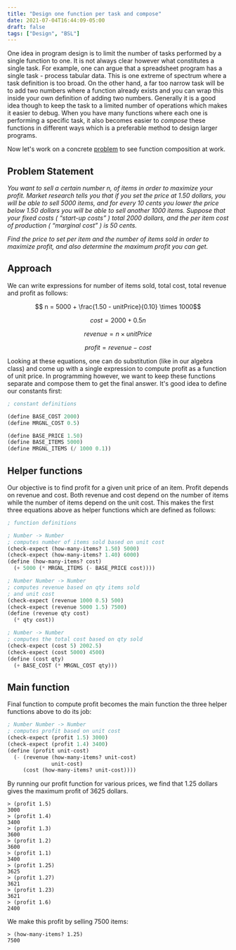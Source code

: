 ```yaml
---
title: "Design one function per task and compose"
date: 2021-07-04T16:44:09-05:00
draft: false
tags: ["Design", "BSL"]
---
```

One idea in program design is to limit the number of tasks performed by a single function to one. It is not always clear however what constitutes a single task. For example, one can argue that a spreadsheet program has a single task - process tabular data. This is one extreme of spectrum where a task definition is too broad. On the other hand, a far too narrow task will be to add two numbers where a function already exists and you can wrap this inside your own definition of adding two numbers. Generally it is a good idea though to keep the task to a limited number of operations which makes it easier to debug. When you have many functions where each one is performing a specific task, it also becomes easier to *compose* these functions in different ways which is a preferable method to design larger programs.

Now let's work on a concrete [problem](https://www.sfu.ca/math-coursenotes/Math%20157%20Course%20Notes/sec_Optimization.html) to see function composition at work.

## Problem Statement
*You want to sell a certain number n, of items in order to maximize your profit. Market research tells you that if you set the price at 1.50 dollars, you will be able to sell 5000 items, and for every 10 cents you lower the price below 1.50 dollars you will be able to sell another 1000 items. Suppose that your fixed costs ( “start-up costs” ) total 2000 dollars, and the per item cost of production ( “marginal cost” ) is 50 cents.*

*Find the price to set per item and the number of items sold in order to maximize profit, and also determine the maximum profit you can get.*

## Approach
We can write expressions for number of items sold, total cost, total revenue and profit as follows:

$$ n = 5000 + \frac{1.50 - unitPrice}{0.10} \times 1000$$

$$cost = 2000 + 0.5  n$$

$$revenue = n \times  unitPrice$$

$$profit = revenue - cost$$

Looking at these equations, one can do substitution (like in our algebra class) and come up with a single expression to compute profit as a function of unit price. In programming however, we want to keep these functions separate and compose them to get the final answer. It's good idea to define our constants first:

```lisp
; constant definitions

(define BASE_COST 2000)
(define MRGNL_COST 0.5)

(define BASE_PRICE 1.50)
(define BASE_ITEMS 5000)
(define MRGNL_ITEMS (/ 1000 0.1))
```

## Helper functions
Our objective is to find profit for a given unit price of an item. Profit depends on revenue and cost. Both revenue and cost depend on the number of items while the number of items depend on the unit cost. This makes the first three equations above as helper functions which are defined as follows:

```lisp
; function definitions

; Number -> Number
; computes number of items sold based on unit cost
(check-expect (how-many-items? 1.50) 5000)
(check-expect (how-many-items? 1.40) 6000)
(define (how-many-items? cost)
  (+ 5000 (* MRGNL_ITEMS (- BASE_PRICE cost))))

; Number Number -> Number
; computes revenue based on qty items sold
; and unit cost
(check-expect (revenue 1000 0.5) 500)
(check-expect (revenue 5000 1.5) 7500)
(define (revenue qty cost)
  (* qty cost))

; Number -> Number
; computes the total cost based on qty sold
(check-expect (cost 5) 2002.5)
(check-expect (cost 5000) 4500)
(define (cost qty)
  (+ BASE_COST (* MRGNL_COST qty)))
```

## Main function
Final function to compute profit becomes the main function the three helper functions above to do its job:

```lisp
; Number Number -> Number
; computes profit based on unit cost
(check-expect (profit 1.5) 3000)
(check-expect (profit 1.4) 3400)
(define (profit unit-cost)
  (- (revenue (how-many-items? unit-cost)
              unit-cost)
     (cost (how-many-items? unit-cost))))
```

By running our profit function for various prices, we find that 1.25 dollars gives the maximum profit of 3625 dollars.

```
> (profit 1.5)
3000
> (profit 1.4)
3400
> (profit 1.3)
3600
> (profit 1.2)
3600
> (profit 1.1)
3400
> (profit 1.25)
3625
> (profit 1.27)
3621
> (profit 1.23)
3621
> (profit 1.6)
2400
```
We make this profit by selling 7500 items:

```
> (how-many-items? 1.25)
7500
```
